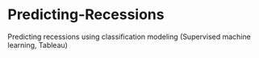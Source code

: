 # Predicting-Recessions
Predicting recessions using classification modeling (Supervised machine learning, Tableau)
